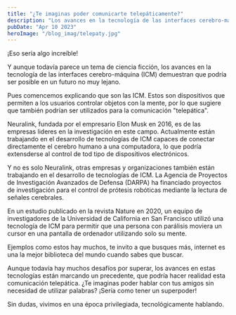 ```yaml
---
title: "¿Te imaginas poder comunicarte telepáticamente?"
description: "Los avances en la tecnología de las interfaces cerebro-máquina (ICM) demuestran que podría ser posible en un futuro la comunicción telepática."
pubDate: "Apr 10 2023"
heroImage: "/blog_imag/telepaty.jpg"
---
```


¡Eso sería algo increíble!

Y aunque todavía parece un tema de ciencia ficción, los avances en la tecnología de las interfaces cerebro-máquina (ICM) demuestran que podría ser posible en un futuro no muy lejano.

Pues comencemos explicando que son las ICM. Estos son dispositivos que permiten a los usuarios controlar objetos con la mente, por lo que sugiere que también podrían ser utilizados para la comunicación "telepática".

Neuralink, fundada por el empresario Elon Musk en 2016, es de las empresas lideres en la investigación en este campo. Actualmente están trabajando en el desarrollo de tecnologías de ICM capaces de conectar directamente el cerebro humano a una computadora, lo que podría extensderse al control de tod tipo de dispositivos electrónicos.

Y no es solo Neuralink, otras empresas y organizaciones también están trabajando en el desarrollo de tecnologías de ICM. La Agencia de Proyectos de Investigación Avanzados de Defensa (DARPA) ha financiado proyectos de investigación para el control de prótesis robóticas mediante la lectura de señales cerebrales.

En un estudio publicado en la revista Nature en 2020, un equipo de investigadores de la Universidad de California en San Francisco utilizó una tecnología de ICM para permitir que una persona con parálisis moviera un cursor en una pantalla de ordenador utilizando solo su mente.

Ejemplos como estos hay muchos, te invito a que busques más, internet es una la mejor biblioteca del mundo cuando sabes que buscar.

Aunque todavía hay muchos desafíos por superar, los avances en estas tecnologías están marcando un precedente, que podría hacer realidad esta comunicación telepática. ¿Te imaginas poder hablar con tus amigos sin necesidad de utilizar palabras? ¡Sería como tener un superpoder!

Sin dudas, vivimos en una época privilegiada, tecnológicamente hablando.